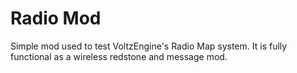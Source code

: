 Radio Mod
=========

Simple mod used to test VoltzEngine's Radio Map system. It is fully functional as a wireless redstone and message mod.